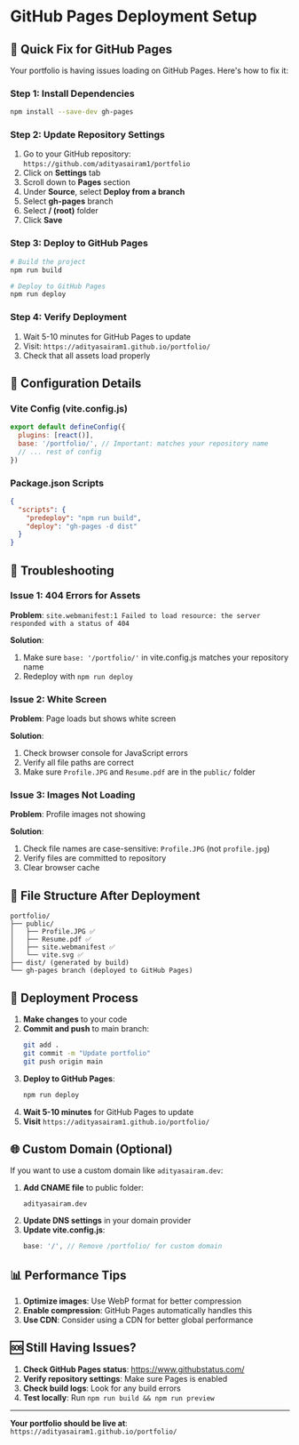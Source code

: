 # GitHub Pages Deployment Setup

## 🚀 Quick Fix for GitHub Pages

Your portfolio is having issues loading on GitHub Pages. Here's how to fix it:

### Step 1: Install Dependencies
```bash
npm install --save-dev gh-pages
```

### Step 2: Update Repository Settings
1. Go to your GitHub repository: `https://github.com/adityasairam1/portfolio`
2. Click on **Settings** tab
3. Scroll down to **Pages** section
4. Under **Source**, select **Deploy from a branch**
5. Select **gh-pages** branch
6. Select **/ (root)** folder
7. Click **Save**

### Step 3: Deploy to GitHub Pages
```bash
# Build the project
npm run build

# Deploy to GitHub Pages
npm run deploy
```

### Step 4: Verify Deployment
1. Wait 5-10 minutes for GitHub Pages to update
2. Visit: `https://adityasairam1.github.io/portfolio/`
3. Check that all assets load properly

## 🔧 Configuration Details

### Vite Config (vite.config.js)
```javascript
export default defineConfig({
  plugins: [react()],
  base: '/portfolio/', // Important: matches your repository name
  // ... rest of config
})
```

### Package.json Scripts
```json
{
  "scripts": {
    "predeploy": "npm run build",
    "deploy": "gh-pages -d dist"
  }
}
```

## 🐛 Troubleshooting

### Issue 1: 404 Errors for Assets
**Problem**: `site.webmanifest:1 Failed to load resource: the server responded with a status of 404`

**Solution**: 
1. Make sure `base: '/portfolio/'` in vite.config.js matches your repository name
2. Redeploy with `npm run deploy`

### Issue 2: White Screen
**Problem**: Page loads but shows white screen

**Solution**:
1. Check browser console for JavaScript errors
2. Verify all file paths are correct
3. Make sure `Profile.JPG` and `Resume.pdf` are in the `public/` folder

### Issue 3: Images Not Loading
**Problem**: Profile images not showing

**Solution**:
1. Check file names are case-sensitive: `Profile.JPG` (not `profile.jpg`)
2. Verify files are committed to repository
3. Clear browser cache

## 📁 File Structure After Deployment

```
portfolio/
├── public/
│   ├── Profile.JPG ✅
│   ├── Resume.pdf ✅
│   ├── site.webmanifest ✅
│   └── vite.svg ✅
├── dist/ (generated by build)
└── gh-pages branch (deployed to GitHub Pages)
```

## 🔄 Deployment Process

1. **Make changes** to your code
2. **Commit and push** to main branch:
   ```bash
   git add .
   git commit -m "Update portfolio"
   git push origin main
   ```
3. **Deploy to GitHub Pages**:
   ```bash
   npm run deploy
   ```
4. **Wait 5-10 minutes** for GitHub Pages to update
5. **Visit** `https://adityasairam1.github.io/portfolio/`

## 🌐 Custom Domain (Optional)

If you want to use a custom domain like `adityasairam.dev`:

1. **Add CNAME file** to public folder:
   ```
   adityasairam.dev
   ```
2. **Update DNS settings** in your domain provider
3. **Update vite.config.js**:
   ```javascript
   base: '/', // Remove /portfolio/ for custom domain
   ```

## 📊 Performance Tips

1. **Optimize images**: Use WebP format for better compression
2. **Enable compression**: GitHub Pages automatically handles this
3. **Use CDN**: Consider using a CDN for better global performance

## 🆘 Still Having Issues?

1. **Check GitHub Pages status**: https://www.githubstatus.com/
2. **Verify repository settings**: Make sure Pages is enabled
3. **Check build logs**: Look for any build errors
4. **Test locally**: Run `npm run build && npm run preview`

---

**Your portfolio should be live at**: `https://adityasairam1.github.io/portfolio/`
